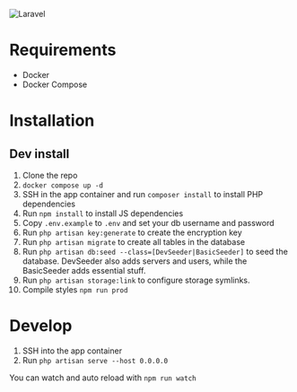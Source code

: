 ![Laravel](https://github.com/Mick00/Minevote/workflows/Laravel/badge.svg)

# Requirements
- Docker
- Docker Compose

# Installation

## Dev install

1. Clone the repo
2. `docker compose up -d`
3. SSH in the app container and run `composer install` to install PHP dependencies
3. Run `npm install` to install JS dependencies
4. Copy `.env.example` to `.env` and set your db username and password
4. Run `php artisan key:generate` to create the encryption key
5. Run `php artisan migrate` to create all tables in the database
6. Run `php artisan db:seed --class=[DevSeeder|BasicSeeder]` to seed the database. DevSeeder also adds servers and users, while the BasicSeeder adds essential stuff.
7. Run `php artisan storage:link` to configure storage symlinks.
8. Compile styles `npm run prod`

# Develop

1. SSH into the app container
2. Run `php artisan serve --host 0.0.0.0`

You can watch and auto reload with `npm run watch`

